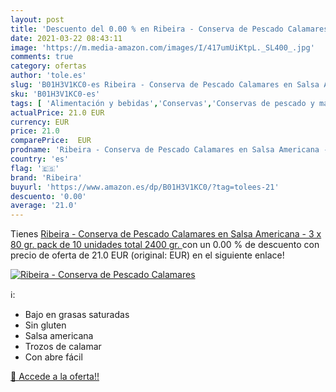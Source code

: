 ```yaml
---
layout: post
title: 'Descuento del 0.00 % en Ribeira - Conserva de Pescado Calamares '
date: 2021-03-22 08:43:11
image: 'https://m.media-amazon.com/images/I/417umUiKtpL._SL400_.jpg'
comments: true
category: ofertas
author: 'tole.es'
slug: 'B01H3V1KC0-es Ribeira - Conserva de Pescado Calamares en Salsa Americana...'
sku: 'B01H3V1KC0-es'
tags: [ 'Alimentación y bebidas','Conservas','Conservas de pescado y marisco','conserva','ribeira', ]
actualPrice: 21.0 EUR
currency: EUR
price: 21.0
comparePrice:  EUR
prodname: 'Ribeira - Conserva de Pescado Calamares en Salsa Americana - 3 x 80 gr.  pack de 10 unidades  total 2400 gr. '
country: 'es'
flag: '🇪🇸'
brand: 'Ribeira'
buyurl: 'https://www.amazon.es/dp/B01H3V1KC0/?tag=tolees-21'
descuento: '0.00'
average: '21.0'
---
```


Tienes [Ribeira - Conserva de Pescado Calamares en Salsa Americana - 3 x 80 gr.  pack de 10 unidades  total 2400 gr. ](https://www.amazon.es/dp/B01H3V1KC0/?tag=tolees-21) con un 0.00 % de descuento con precio de oferta de 21.0 EUR (original:  EUR) en el siguiente enlace!

[![Ribeira - Conserva de Pescado Calamares ](https://m.media-amazon.com/images/I/417umUiKtpL._SL400_.jpg)](https://www.amazon.es/dp/B01H3V1KC0/?tag=tolees-21)

ℹ️:

- Bajo en grasas saturadas
- Sin gluten
- Salsa americana
- Trozos de calamar
- Con abre fácil

[🛒 Accede a la oferta!!](https://www.amazon.es/dp/B01H3V1KC0/?tag=tolees-21)

